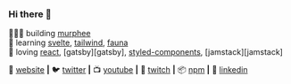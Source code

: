 ### Hi there 👋

<!--
**achref-bououn/achref-bououn** is a ✨ _special_ ✨ repository because its `README.md` (this file) appears on your GitHub profile.

Here are some ideas to get you started:

- 🔭 I’m currently working on ...
- 🌱 I’m currently learning ...
- 👯 I’m looking to collaborate on ...
- 🤔 I’m looking for help with ...
- 💬 Ask me about ...
- 📫 How to reach me: ...
- 😄 Pronouns: ...
- ⚡ Fun fact: ...
-->
👨🏼‍💻 building [murphee][murphee]  
🧠 learning [svelte][svelte], [tailwind][tailwind], [fauna][fauna]  
💜 loving [react][react], [gatsby][gatsby], [styled-components][styled], [jamstack][jamstack]  

🏡 [website][website] **|** 
🐦 [twitter][twitter] **|** 
📺 [youtube][youtube] **|** 
🎥 [twitch][twitch] **|** 
📦 [npm][npm] **|** 
👔 [linkedin][linkedin]

[banner]: https://res.cloudinary.com/practicaldev/image/fetch/s--5rGXne9G--/c_imagga_scale,f_auto,fl_progressive,h_420,q_auto,w_1000/https://dev-to-uploads.s3.amazonaws.com/i/thg4s28ennlpt4k6c5b9.png
[react]: http://reactjs.org
[styled]: https://styled-components.com
[murphee]: https://murphee.netlify.app
[svelte]: https://svelte.dev
[tailwind]: https://tailwindcss.com
[fauna]: https://fauna.com
[website]: https://bradgarropy.com
[twitter]: https://twitter.com/bradgarropy
[youtube]: https://youtube.com/bradgarropy
[twitch]: https://twitch.tv/bradgarropy
[linkedin]: https://linkedin.com/in/bradgarropy
[npm]: https://npmjs.com/~bradgarropy
